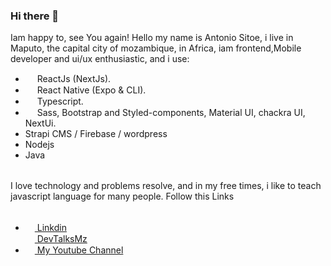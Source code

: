 ### Hi there 👋

Iam happy to, see You again!
Hello my name is Antonio Sitoe, i live in Maputo, the capital city of mozambique, in Africa, iam frontend,Mobile developer and ui/ux enthusiastic,  and i use:

- <img src="https://user-images.githubusercontent.com/72309855/166139684-2aa71f49-e9ef-4fce-8db3-a3331dd355a0.png" width="15px"> ReactJs (NextJs).
- <img src="https://user-images.githubusercontent.com/72309855/166139684-2aa71f49-e9ef-4fce-8db3-a3331dd355a0.png" width="15px"> React Native (Expo & CLI).
- <img src="https://user-images.githubusercontent.com/72309855/166139904-13e25048-61e8-4259-b623-3b7fdc1c9052.png" width="15px"> Typescript.
- <img src="https://user-images.githubusercontent.com/72309855/166139827-da4c230c-d1e3-4ea3-8fb6-08c8dd5fb478.png" width="15px"> Sass, Bootstrap and Styled-components, Material UI, chackra UI, NextUi.
- Strapi CMS / Firebase / wordpress
- Nodejs
- Java
<p style="margin-top: 2rem;">
  I love technology and problems resolve, and in my free times, i like to teach javascript language for many people.
  Follow this Links
</p>

<ul style="margin-top: 2rem;">
  <li>
   <a href="https://www.linkedin.com/in/antonio-sitoe-521b64205/">
      <img src="https://scontent.fmpm2-1.fna.fbcdn.net/v/t39.30808-6/267422938_4880673518668256_5792791296770782057_n.png?_nc_cat=108&ccb=1-7&_nc_sid=09cbfe&_nc_ohc=4V1YcXaDDc0AX99xjbx&_nc_zt=23&_nc_ht=scontent.fmpm2-1.fna&oh=00_AT_85belkuQWz9frMlY4c5-UmpIzcl7bAOj3kX5PLEX0-w&oe=631D69A9" width="15px"/>
     Linkdin
   </a></li>
    <a href="https://www.youtube.com/channel/UCSPLWDkv3OPVCXJo_nDq3LQ">
    <img src="https://user-images.githubusercontent.com/72309855/166140412-7db2919a-2b8c-4d1d-9c43-aeaf4aa4d9b2.jpg" width="15px">    DevTalksMz
    </a>
  </li>
  
  <li>
   <a href="https://www.youtube.com/channel/UCV_uXipzR4hVyiGQ48msgvg/videos">
     <img src="https://image.similarpng.com/very-thumbnail/2020/05/YouTube-logo-vector-PNG.png" width="15px"/>
     My Youtube Channel
   </a></li>
</ul>
